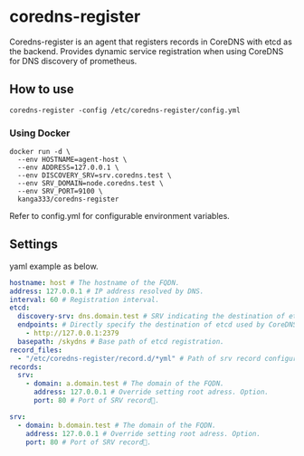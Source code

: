 # coredns-register

Coredns-register is an agent that registers records in CoreDNS with etcd as the backend.
Provides dynamic service registration when using CoreDNS for DNS discovery of prometheus.

## How to use

```shell
coredns-register -config /etc/coredns-register/config.yml
```

### Using Docker

```shell
docker run -d \
  --env HOSTNAME=agent-host \
  --env ADDRESS=127.0.0.1 \
  --env DISCOVERY_SRV=srv.coredns.test \
  --env SRV_DOMAIN=node.coredns.test \
  --env SRV_PORT=9100 \
  kanga333/coredns-register
```

Refer to config.yml for configurable environment variables.

## Settings

yaml example as below.

```yaml:/etc/coredns-register/config.yml
hostname: host # The hostname of the FQDN.
address: 127.0.0.1 # IP address resolved by DNS.
interval: 60 # Registration interval.
etcd:
  discovery-srv: dns.domain.test # SRV indicating the destination of etcd used by CoreDNS.
  endpoints: # Directly specify the destination of etcd used by CoreDNS. discovery-srv takes precedence.
    - http://127.0.0.1:2379
  basepath: /skydns # Base path of etcd registration.
record_files:
  - "/etc/coredns-register/record.d/*yml" # Path of srv record configuration file.
records:
  srv:
    - domain: a.domain.test # The domain of the FQDN.
      address: 127.0.0.1 # Override setting root adress. Option.
      port: 80 # Port of SRV record.
```

```yaml:/etc/coredns-register/record.d/b.yml
srv:
  - domain: b.domain.test # The domain of the FQDN.
    address: 127.0.0.1 # Override setting root adress. Option.
    port: 80 # Port of SRV record.
```
